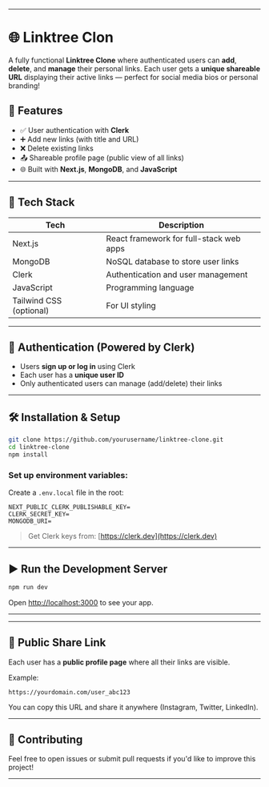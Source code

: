 
---

# 🌐 Linktree Clon
A fully functional **Linktree Clone** where authenticated users can **add**, **delete**, and **manage** their personal links. Each user gets a **unique shareable URL** displaying their active links — perfect for social media bios or personal branding!

## 🚀 Features

* ✅ User authentication with **Clerk**
* ➕ Add new links (with title and URL)
* ❌ Delete existing links
* 📤 Shareable profile page (public view of all links)
* 🌐 Built with **Next.js**, **MongoDB**, and **JavaScript**

---

## 🧱 Tech Stack

| Tech                    | Description                             |
| ----------------------- | --------------------------------------- |
| Next.js                 | React framework for full-stack web apps |
| MongoDB                 | NoSQL database to store user links      |
| Clerk                   | Authentication and user management      |
| JavaScript              | Programming language                    |
| Tailwind CSS (optional) | For UI styling                          |

---

## 🔐 Authentication (Powered by Clerk)

* Users **sign up or log in** using Clerk
* Each user has a **unique user ID**
* Only authenticated users can manage (add/delete) their links

---

## 🛠️ Installation & Setup

```bash
git clone https://github.com/yourusername/linktree-clone.git
cd linktree-clone
npm install
```

### Set up environment variables:

Create a `.env.local` file in the root:

```env
NEXT_PUBLIC_CLERK_PUBLISHABLE_KEY=
CLERK_SECRET_KEY=
MONGODB_URI=
```

> Get Clerk keys from: [https://clerk.dev](https://clerk.dev)

---

## ▶️ Run the Development Server

```bash
npm run dev
```

Open [http://localhost:3000](http://localhost:3000) to see your app.

---


---

## 🔗 Public Share Link

Each user has a **public profile page** where all their links are visible.

Example:

```
https://yourdomain.com/user_abc123
```

You can copy this URL and share it anywhere (Instagram, Twitter, LinkedIn).

---

## 🙌 Contributing

Feel free to open issues or submit pull requests if you'd like to improve this project!

---
